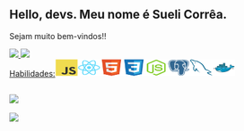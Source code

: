 ## Hello, devs. Meu nome é Sueli Corrêa. 
Sejam muito bem-vindos!!
 <div>
  <a href="https://github.com/sucorrea">
  <img height="180em" src="https://github-readme-stats.vercel.app/api?username=sucorrea&show_icons=true&theme=tokyonight&include_all_commits=true&count_private=true"/>
  <img height="180em" src="https://github-readme-stats.vercel.app/api/top-langs/?username=sucorrea&layout=compact&langs_count=10&theme=tokyonight"/>
</div>
<div style="display: flex"><br>
  Habilidades:
  <img align="center" alt="sucorrea-JS" height="30" width="40" src="https://github.com/devicons/devicon/blob/master/icons/javascript/javascript-original.svg">
  <img align="center" alt="sucorrea-react" height="30" width="40" src="https://raw.githubusercontent.com/devicons/devicon/master/icons/react/react-original.svg">
  
  <img align="center" alt="sucorrea-html" height="30" width="40" src="https://raw.githubusercontent.com/devicons/devicon/master/icons/html5/html5-original.svg">
  <img align="center" alt="sucorrea-css" height="30" width="40" src="https://raw.githubusercontent.com/devicons/devicon/master/icons/css3/css3-original.svg">
  <img align="center" alt="sucorrea-nodejs" height="30" width="40" src="https://raw.githubusercontent.com/devicons/devicon/master/icons/nodejs/nodejs-plain.svg">
  <img align="center" alt="sucorrea-postgresql" height="30" width="40" src="https://raw.githubusercontent.com/devicons/devicon/master/icons/postgresql/postgresql-plain.svg">
  <img align="center" alt="sucorrea-mysql" height="30" width="40" src="https://raw.githubusercontent.com/devicons/devicon/master/icons/mysql/mysql-original.svg">
  <img align="center" alt="sucorrea-docker" height="30" width="40" src="https://raw.githubusercontent.com/devicons/devicon/master/icons/docker/docker-original.svg">
</div>
  
  ##
 
<div>
  <a href="https://www.linkedin.com/in/sueli-corr%C3%AAa-de-oliveira-b5806225/" target="_blank"><img src="https://img.shields.io/badge/-LinkedIn-%230077B5?style=for-the-badge&logo=linkedin&logoColor=white" target="_blank"></a> 

  <a href = "mailto:oliver.sueli@gmail.com"><img src="https://img.shields.io/badge/-Gmail-%23333?style=for-the-badge&logo=gmail&logoColor=white" target="_blank"></a>
 
  <!-- ![Snake animation](hhttps://github.com/sucorrea/sucorrea/blob/main/.github/workflows/github-contribution-grid-snake.svg) -->
 
</div>
 
